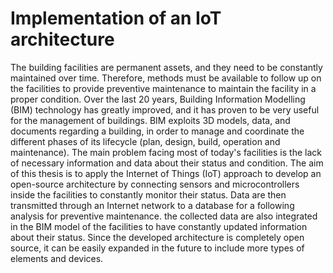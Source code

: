 # Implementation of an IoT architecture
The building facilities are permanent assets, and they need to be constantly maintained over time. Therefore, methods must be available to follow up on the facilities to provide preventive maintenance to maintain the facility in a proper condition. Over the last 20 years, Building Information Modelling (BIM) technology has greatly improved, and it has proven to be very useful for the management of buildings. BIM exploits 3D models, data, and documents regarding a building, in order to manage and coordinate the different phases of its lifecycle (plan, design, build, operation and maintenance). The main problem facing most of today's facilities is the lack of necessary information and data about their status and condition.  The aim of this thesis is to apply the Internet of Things (IoT) approach to develop an open-source architecture by connecting sensors and microcontrollers inside the facilities to constantly monitor their status. Data are then transmitted through an Internet network to a database for a following analysis for preventive maintenance. the collected data are also integrated in the BIM model of the facilities to have constantly updated information about their status. Since the developed architecture is completely open source, it can be easily expanded in the future to include more types of elements and devices.
